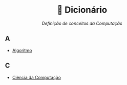 <h1 align="center"> 📖 Dicionário</h1>

<p align="center"><em>Definição de conceitos da Computação</em></p>

## A

- [Algoritmo](https://github.com/DanielBrito/sturing/blob/master/Dicionario/Termos/Algoritmo.md)

## C

- [Ciência da Computação](https://github.com/DanielBrito/sturing/blob/master/Dicionario/Termos/CienciaDaComputacao.md)
